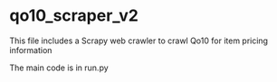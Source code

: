# qo10_scraper_v2

This file includes a Scrapy web crawler to crawl Qo10 for item pricing information

The main code is in run.py
